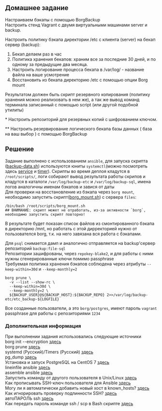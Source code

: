 ## Домашнее задание
Настраиваем бэкапы с помощью BorgBackup  
Настроить стенд Vagrant с двумя виртуальными машинами server и backup.  
  
Настроить политику бэкапа директории /etc с клиента (server) на бекап сервер (backup):  
1) Бекап делаем раз в час  
2) Политика хранения бекапов: храним все за последние 30 дней, и по одному за предыдущие два месяца.  
3) Настроить логирование процесса бекапа в /var/log/ - название файла на ваше усмотрение  
4) Восстановить из бекапа директорию /etc с помощью опции Borg mount  
  
Результатом должен быть скрипт резервного копирования (политику хранения можно реализовать в нем же), а так же вывод команд терминала записанный с помощью script (или другой подобной утилиты)  
  
\* Настроить репозиторий для резервных копий с шифрованием ключом.  
  
** Настроить резервирование логического бекапа базы данных ( база на ваш выбор ) с помощью BorgBackup  

## Решение 
Задание выполнено с использованием `ansible`, для запуска скрипта ([backup-data.sh](https://github.com/dbudakov/17.backup/blob/master/homework/scripts/backup-data.sh)) используются юниты `systemctl`(можно посмотреть здесь [service](https://github.com/dbudakov/17.backup/blob/master/homework/roles/templates/borg_backup.service) и [timer](https://github.com/dbudakov/17.backup/blob/master/homework/roles/templates/borg_backup.timer)). Cкрипты во время деплоя кладутся в `/root/scripts/`, логи собирают вывод результата работы скрипов и кладутся в каталоги `/var/log/backup-etc` и `/var/log/backup-sql`, имена логов аналогичны именам бэкапов и завися от даты  
Для проверки на восстановление из бэкапа через `borg mount`, необходимо запустить скрипт([borg_mount.sh](https://github.com/dbudakov/17.backup/blob/master/homework/scripts/borg_mount.sh)) с сервера `files`:  
```
/bin/bash /root/scripts/borg_mount.sh
## ВНИМАНИЕ: скрипт может не отработать, из-за активности `borg`, необходимо запустить скрипт повторно!   
```
В результате будет показан список файлов из смонтированного бэкапа в директорию /mnt, но работать с этой дирректорией нужно от пользователся borg, т.к. на него завязана вся работа с бэкапами.   

Для `psql` снимается дамп и аналогично отправляется на backup'сервер репозиторий `backup:file-sql`    
Репозитории зашифрованы, через `repokey-blake2`, и для работы с ними нужны сгенерированные ключи помимо passphrase   
Требуемая политика хранения бэкапов соблюдена через атрибуты  `--keep-within=30d` и `--keep-monthly=2`  
```
borg prune \
  -v --list --show-rc \
  --keep-within=30d \
  --keep-monthly=2 \ 
  ${BACKUP_USER}@${BACKUP_HOST}:${BACKUP_REPO} 2>>/var/log/backup-etc/etc_backup-${LOGFILE}
```

Все созданные пользователи, а это `borg/postgres`, имеют пароль `vagrant`    
passphrase для работы с репозиториями `1234`    

### Дополнительная информация
При выполнении задания использовались следующие источники  
borg init --encryption [здесь](https://borgbackup.readthedocs.io/en/stable/usage/init.html)  
borg prune [здесь](https://borgbackup.readthedocs.io/en/stable/usage/prune.html)    
systemd (Русский)/Timers (Русский) [здесь](https://wiki.archlinux.org/index.php/Systemd_(%D0%A0%D1%83%D1%81%D1%81%D0%BA%D0%B8%D0%B9)/Timers_(%D0%A0%D1%83%D1%81%D1%81%D0%BA%D0%B8%D0%B9))  
pg_dump [здесь](https://postgrespro.ru/docs/postgresql/11/app-pgdump)  
Установка и запуск PostgreSQL на CentOS 7 [здесь](https://www.dmosk.ru/miniinstruktions.php?mini=postgresql-install)    
lineinfile ansible [здесь](https://docs.ansible.com/ansible/latest/modules/lineinfile_module.html)    
assemble ansible [здесь](https://docs.ansible.com/ansible/latest/modules/assemble_module.html)   
Запустить команду от другого пользователя в Unix/Linux [здесь](https://linux-notes.org/zapustit-komandu-ot-drugogo-pol-zovatelya-v-unix-linux/)  
Как прописывать SSH-ключ пользователя для Ansible [здесь](https://webhamster.ru/mytetrashare/index/mtb0/1574858250rqmwmqb1qx)  
Могу ли я автоматически добавить новый хост в known_hosts? [здесь](https://qastack.ru/server/132970/can-i-automatically-add-a-new-host-to-known-hosts)  
Как игнорировать проверку подлинности SSH? [здесь](https://issue.life/questions/32297456)  
автоПАРОЛЬ ssh [здесь](https://forum.ubuntu.ru/index.php?topic=220985.0)  
Как передать пароль команде ssh / scp в Bash скрипте [здесь](https://itsecforu.ru/2019/02/13/%D0%BA%D0%B0%D0%BA-%D0%BF%D0%B5%D1%80%D0%B5%D0%B4%D0%B0%D1%82%D1%8C-%D0%BF%D0%B0%D1%80%D0%BE%D0%BB%D1%8C-%D0%BA%D0%BE%D0%BC%D0%B0%D0%BD%D0%B4%D0%B5-ssh-scp-%D0%B2-bash-%D1%81%D0%BA%D1%80%D0%B8%D0%BF/)  

